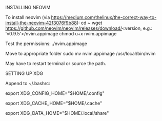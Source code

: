 INSTALLING NEOVIM

To install neovim (via https://medium.com/thelinux/the-correct-way-to-install-the-neovim-42f3076f9b88):
cd ~
wget https://github.com/neovim/neovim/releases/download/<version, e.g.: 'v0.9.5'>/nvim.appimage
chmod u+x nvim.appimage

Test the permissions:
./nvim.appimage

Move to appropriate folder
sudo mv nvim.appimage /usr/local/bin/nvim

May have to restart terminal or source the path.

SETTING UP XDG

Append to ~/.bashrc:

export XDG_CONFIG_HOME="$HOME/.config"

export XDG_CACHE_HOME="$HOME/.cache"

export XDG_DATA_HOME="$HOME/.local/share"

